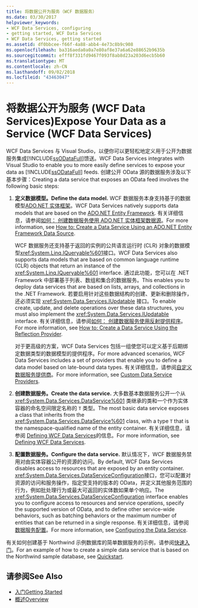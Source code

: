 ```yaml
---
title: 将数据公开为服务（WCF 数据服务）
ms.date: 03/30/2017
helpviewer_keywords:
- WCF Data Services, configuring
- getting started, WCF Data Services
- WCF Data Services, getting started
ms.assetid: df0bbcee-f66f-4a88-abb4-4e73c8b9c908
ms.openlocfilehash: ba316aeda0a0a7e80af8e37a6a62e88652b9635b
ms.sourcegitcommit: efff8f331fd9467f093f8ab8d23a203d6ecb5b60
ms.translationtype: MT
ms.contentlocale: zh-CN
ms.lasthandoff: 09/02/2018
ms.locfileid: "43463047"
---
```

# <a name="expose-your-data-as-a-service-wcf-data-services"></a><span data-ttu-id="a56fc-102">将数据公开为服务 (WCF Data Services)</span><span class="sxs-lookup"><span data-stu-id="a56fc-102">Expose Your Data as a Service (WCF Data Services)</span></span>

<span data-ttu-id="a56fc-103">WCF Data Services 与 Visual Studio，以便你可以更轻松地定义用于公开为数据服务集成[!INCLUDE[ssODataFull](../../../../includes/ssodatafull-md.md)]馈送。</span><span class="sxs-lookup"><span data-stu-id="a56fc-103">WCF Data Services integrates with Visual Studio to enable you to more easily define services to expose your data as [!INCLUDE[ssODataFull](../../../../includes/ssodatafull-md.md)] feeds.</span></span> <span data-ttu-id="a56fc-104">创建公开 OData 源的数据服务涉及以下基本步骤：</span><span class="sxs-lookup"><span data-stu-id="a56fc-104">Creating a data service that exposes an OData feed involves the following basic steps:</span></span>

1.  <span data-ttu-id="a56fc-105">**定义数据模型。**</span><span class="sxs-lookup"><span data-stu-id="a56fc-105">**Define the data model.**</span></span> <span data-ttu-id="a56fc-106">WCF 数据服务本身支持基于的数据模型[ADO.NET 实体框架](../../../../docs/framework/data/adonet/ef/index.md)。</span><span class="sxs-lookup"><span data-stu-id="a56fc-106">WCF Data Services natively supports data models that are based on the [ADO.NET Entity Framework](../../../../docs/framework/data/adonet/ef/index.md).</span></span> <span data-ttu-id="a56fc-107">有关详细信息，请参阅[如何： 创建数据服务使用 ADO.NET 实体框架数据源](../../../../docs/framework/data/wcf/create-a-data-service-using-an-adonet-ef-data-wcf.md)。</span><span class="sxs-lookup"><span data-stu-id="a56fc-107">For more information, see [How to: Create a Data Service Using an ADO.NET Entity Framework Data Source](../../../../docs/framework/data/wcf/create-a-data-service-using-an-adonet-ef-data-wcf.md).</span></span>

     <span data-ttu-id="a56fc-108">WCF 数据服务还支持基于返回的实例的公共语言运行时 (CLR) 对象的数据模型<xref:System.Linq.IQueryable%601>接口。</span><span class="sxs-lookup"><span data-stu-id="a56fc-108">WCF Data Services also supports data models that are based on common language runtime (CLR) objects that return an instance of the <xref:System.Linq.IQueryable%601> interface.</span></span> <span data-ttu-id="a56fc-109">通过此功能，您可以在 .NET Framework 中部署基于列表、数组和集合的数据服务。</span><span class="sxs-lookup"><span data-stu-id="a56fc-109">This enables you to deploy data services that are based on lists, arrays, and collections in the .NET Framework.</span></span> <span data-ttu-id="a56fc-110">若要启用针对这些数据结构的创建、更新和删除操作，还必须实现 <xref:System.Data.Services.IUpdatable> 接口。</span><span class="sxs-lookup"><span data-stu-id="a56fc-110">To enable create, update, and delete operations over these data structures, you must also implement the <xref:System.Data.Services.IUpdatable> interface.</span></span> <span data-ttu-id="a56fc-111">有关详细信息，请参阅[如何： 创建数据服务使用反射提供程序](../../../../docs/framework/data/wcf/create-a-data-service-using-rp-wcf-data-services.md)。</span><span class="sxs-lookup"><span data-stu-id="a56fc-111">For more information, see [How to: Create a Data Service Using the Reflection Provider](../../../../docs/framework/data/wcf/create-a-data-service-using-rp-wcf-data-services.md).</span></span>

     <span data-ttu-id="a56fc-112">对于更高级的方案，WCF Data Services 包括一组使您可以定义基于后期绑定数据类型的数据模型的提供程序。</span><span class="sxs-lookup"><span data-stu-id="a56fc-112">For more advanced scenarios, WCF Data Services includes a set of providers that enable you to define a data model based on late-bound data types.</span></span> <span data-ttu-id="a56fc-113">有关详细信息，请参阅[自定义数据服务提供商](../../../../docs/framework/data/wcf/custom-data-service-providers-wcf-data-services.md)。</span><span class="sxs-lookup"><span data-stu-id="a56fc-113">For more information, see [Custom Data Service Providers](../../../../docs/framework/data/wcf/custom-data-service-providers-wcf-data-services.md).</span></span>

2.  <span data-ttu-id="a56fc-114">**创建数据服务。**</span><span class="sxs-lookup"><span data-stu-id="a56fc-114">**Create the data service.**</span></span> <span data-ttu-id="a56fc-115">大多数基本数据服务公开一个从 <xref:System.Data.Services.DataService%601> 类继承的类和一个作为实体容器的命名空间限定名称的 `T` 类型。</span><span class="sxs-lookup"><span data-stu-id="a56fc-115">The most basic data service exposes a class that inherits from the <xref:System.Data.Services.DataService%601> class, with a type `T` that is the namespace-qualified name of the entity container.</span></span> <span data-ttu-id="a56fc-116">有关详细信息，请参阅 [Defining WCF Data Services](../../../../docs/framework/data/wcf/defining-wcf-data-services.md)的信息。</span><span class="sxs-lookup"><span data-stu-id="a56fc-116">For more information, see [Defining WCF Data Services](../../../../docs/framework/data/wcf/defining-wcf-data-services.md).</span></span>

3.  <span data-ttu-id="a56fc-117">**配置数据服务。**</span><span class="sxs-lookup"><span data-stu-id="a56fc-117">**Configure the data service.**</span></span> <span data-ttu-id="a56fc-118">默认情况下，WCF 数据服务禁用对由实体容器公开的资源的访问。</span><span class="sxs-lookup"><span data-stu-id="a56fc-118">By default, WCF Data Services disables access to resources that are exposed by an entity container.</span></span> <span data-ttu-id="a56fc-119"><xref:System.Data.Services.DataServiceConfiguration>接口，您可以配置对资源的访问和服务操作，指定受支持的版本的 OData，并定义其他服务范围的行为，例如批处理行为或最大可返回的实体数如果单个响应。</span><span class="sxs-lookup"><span data-stu-id="a56fc-119">The <xref:System.Data.Services.DataServiceConfiguration> interface enables you to configure access to resources and service operations, specify the supported version of OData, and to define other service-wide behaviors, such as batching behaviors or the maximum number of entities that can be returned in a single response.</span></span> <span data-ttu-id="a56fc-120">有关详细信息，请参阅[数据服务配置](../../../../docs/framework/data/wcf/configuring-the-data-service-wcf-data-services.md)。</span><span class="sxs-lookup"><span data-stu-id="a56fc-120">For more information, see [Configuring the Data Service](../../../../docs/framework/data/wcf/configuring-the-data-service-wcf-data-services.md).</span></span>

<span data-ttu-id="a56fc-121">有关如何创建基于 Northwind 示例数据库的简单数据服务的示例，请参阅[快速入门](../../../../docs/framework/data/wcf/quickstart-wcf-data-services.md)。</span><span class="sxs-lookup"><span data-stu-id="a56fc-121">For an example of how to create a simple data service that is based on the Northwind sample database, see [Quickstart](../../../../docs/framework/data/wcf/quickstart-wcf-data-services.md).</span></span>

## <a name="see-also"></a><span data-ttu-id="a56fc-122">请参阅</span><span class="sxs-lookup"><span data-stu-id="a56fc-122">See Also</span></span>

- [<span data-ttu-id="a56fc-123">入门</span><span class="sxs-lookup"><span data-stu-id="a56fc-123">Getting Started</span></span>](../../../../docs/framework/data/wcf/getting-started-with-wcf-data-services.md)
- [<span data-ttu-id="a56fc-124">概述</span><span class="sxs-lookup"><span data-stu-id="a56fc-124">Overview</span></span>](../../../../docs/framework/data/wcf/wcf-data-services-overview.md)